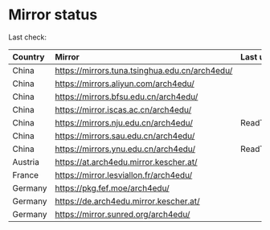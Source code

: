 <script src="./time.js"></script>
# Mirror status
Last check: <script type="text/javascript">localize(1690226034.2718797);</script>

|Country|Mirror|Last update|
|:------|:-----|:----------|
|China|https://mirrors.tuna.tsinghua.edu.cn/arch4edu/|<script type="text/javascript">localize(1690180277);</script>|
|China|https://mirrors.aliyun.com/arch4edu/|<script type="text/javascript">localize(1690093759);</script>|
|China|https://mirrors.bfsu.edu.cn/arch4edu/|<script type="text/javascript">localize(1690180277);</script>|
|China|https://mirror.iscas.ac.cn/arch4edu/|<script type="text/javascript">localize(1690180277);</script>|
|China|https://mirrors.nju.edu.cn/arch4edu/|ReadTimeout|
|China|https://mirrors.sau.edu.cn/arch4edu/|<script type="text/javascript">localize(1690180277);</script>|
|China|https://mirrors.ynu.edu.cn/arch4edu/|ReadTimeout|
|Austria|https://at.arch4edu.mirror.kescher.at/|<script type="text/javascript">localize(1690180277);</script>|
|France|https://mirror.lesviallon.fr/arch4edu/|<script type="text/javascript">localize(1689402753);</script>|
|Germany|https://pkg.fef.moe/arch4edu/|<script type="text/javascript">localize(1690180277);</script>|
|Germany|https://de.arch4edu.mirror.kescher.at/|<script type="text/javascript">localize(1690180277);</script>|
|Germany|https://mirror.sunred.org/arch4edu/|<script type="text/javascript">localize(1690180277);</script>|

<script src="./tablefilter/tablefilter.js"></script>
<script src="./table.js"></script>